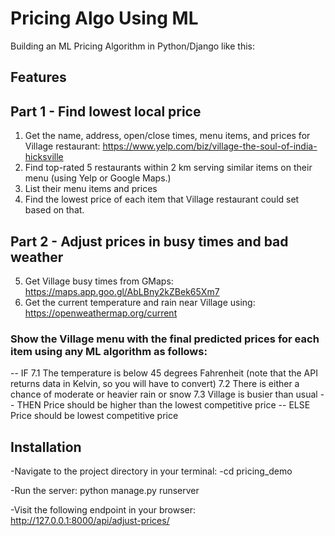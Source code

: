 # Pricing Algo Using ML

Building an ML Pricing Algorithm in Python/Django like this:

## Features


## Part 1 - Find lowest local price
1. Get the name, address, open/close times, menu items, and prices for Village restaurant:   https://www.yelp.com/biz/village-the-soul-of-india-hicksville
2. Find top-rated 5 restaurants within 2 km serving similar items on their menu (using Yelp or Google Maps.)
3. List their menu items and prices
4. Find the lowest price of each item that Village restaurant could set based on that.

##  Part 2 - Adjust prices in busy times and bad weather
5. Get Village busy times from GMaps:  https://maps.app.goo.gl/AbLBny2kZBek65Xm7
6. Get the current temperature and rain near Village using:  https://openweathermap.org/current

### Show the Village menu with the final predicted prices for each item using any ML algorithm as follows:

-- IF
7.1 The temperature is below 45 degrees Fahrenheit (note that the API returns data in Kelvin, so you will have to convert)
7.2 There is either a chance of moderate or heavier rain or snow
7.3 Village is busier than usual
-- THEN
Price should be higher than the lowest competitive price
-- ELSE
Price should be lowest competitive price

## Installation
-Navigate to the project directory in your terminal:
     -cd pricing_demo

-Run the server: python manage.py runserver 

 -Visit the following endpoint in your browser: http://127.0.0.1:8000/api/adjust-prices/
